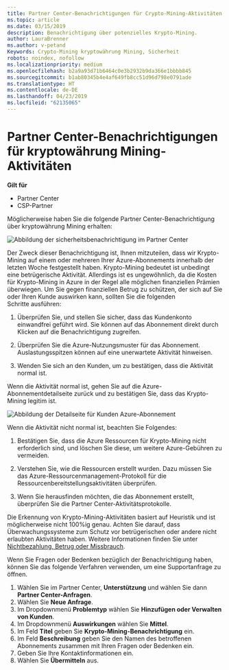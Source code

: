 ```yaml
---
title: Partner Center-Benachrichtigungen für Crypto-Mining-Aktivitäten | Partner Center
ms.topic: article
ms.date: 03/15/2019
description: Benachrichtigung über potenzielles Krypto-Mining.
author: LauraBrenner
ms.author: v-petand
Keywords: Crypto-Mining kryptowährung Mining, Sicherheit
robots: noindex, nofollow
ms.localizationpriority: medium
ms.openlocfilehash: b2a9a93d71b6464c0e3b2932b9da366e1bbbb845
ms.sourcegitcommit: b1ab80345b4e4af649fb8cc51d96d798e0791ade
ms.translationtype: HT
ms.contentlocale: de-DE
ms.lasthandoff: 04/23/2019
ms.locfileid: "62135065"
---
```

# <a name="partner-center-notification-for-cryptocurrency-mining-activity"></a>Partner Center-Benachrichtigungen für kryptowährung Mining-Aktivitäten

**Gilt für**

-  Partner Center
-  CSP-Partner

Möglicherweise haben Sie die folgende Partner Center-Benachrichtigung über kryptowährung Mining erhalten:
 
![Abbildung der sicherheitsbenachrichtigung im Partner Center](images/crypto1.png)

Der Zweck dieser Benachrichtigung ist, Ihnen mitzuteilen, dass wir Krypto-Mining auf einem oder mehreren Ihrer Azure-Abonnements innerhalb der letzten Woche festgestellt haben. Krypto-Mining bedeutet ist unbedingt eine betrügerische Aktivität. Allerdings ist es ungewöhnlich, da die Kosten für Krypto-Mining in Azure in der Regel alle möglichen finanziellen Prämien überwiegen. Um Sie gegen finanziellen Betrug zu schützen, der sich auf Sie oder Ihren Kunde auswirken kann, sollten Sie die folgenden Schritte ausführen:

1.  Überprüfen Sie, und stellen Sie sicher, dass das Kundenkonto einwandfrei geführt wird. Sie können auf das Abonnement direkt durch Klicken auf die Benachrichtigung zugreifen.

2.  Überprüfen Sie die Azure-Nutzungsmuster für das Abonnement. Auslastungsspitzen können auf eine unerwartete Aktivität hinweisen.

3.  Wenden Sie sich an den Kunden, um zu bestätigen, dass die Aktivität normal ist.

Wenn die Aktivität normal ist, gehen Sie auf die Azure-Abonnementdetailseite zurück und zu bestätigen Sie, dass das Krypto-Mining legitim ist. 


![Abbildung der Detailseite für Kunden Azure-Abonnement](images/crypto2.png)

Wenn die Aktivität nicht normal ist, beachten Sie Folgendes:

1.  Bestätigen Sie, dass die Azure Ressourcen für Krypto-Mining nicht erforderlich sind, und löschen Sie diese, um weitere Azure-Gebühren zu vermeiden.

2.  Verstehen Sie, wie die Ressourcen erstellt wurden. Dazu müssen Sie das Azure-Ressourcenmanagement-Protokoll für die Ressourcenbereitstellungsaktivitäten überprüfen.

3.  Wenn Sie herausfinden möchten, die das Abonnement erstellt, überprüfen Sie die Partner Center-Aktivitätsprotokolle.

Die Erkennung von Krypto-Mining-Aktivitäten basiert auf Heuristik und ist möglicherweise nicht 100%ig genau. Achten Sie darauf, dass Überwachungssysteme zum Schutz vor betrügerischen oder andere nicht erlaubten Aktivitäten haben. Weitere Informationen finden Sie unter [Nichtbezahlung, Betrug oder Missbrauch](https://docs.microsoft.com/partner-center/non-payment--fraud--or-misuse).

Wenn Sie Fragen oder Bedenken bezüglich der Benachrichtigung haben, können Sie das folgende Verfahren verwenden, um eine Supportanfrage zu öffnen.

1.  Wählen Sie im Partner Center, **Unterstützung** und wählen Sie dann **Partner Center-Anfragen**.
3.  Wählen Sie **Neue Anfrage**. 
4.  Im Dropdownmenü **Problemtyp** wählen Sie **Hinzufügen oder Verwalten von Kunden**.
5.  Im Dropdownmenü **Auswirkungen** wählen Sie **Mittel**.
6.  Im Feld **Titel** geben Sie **Krypto-Mining-Benachrichtigung** ein.
7.  Im Feld **Beschreibung** geben Sie den Namen des betroffenen Abonnements zusammen mit Ihren Fragen oder Bedenken ein. 
8.  Geben Sie Ihre Kontaktinformationen ein.
9.  Wählen Sie **Übermitteln** aus.



